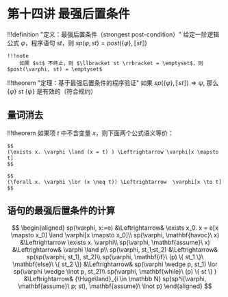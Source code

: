 # 第十四讲 最强后置条件

!!!definition "定义：最强后置条件（strongest post-condition）"
    给定一阶逻辑公式 $\varphi$，程序语句 $st$，则 $sp(\varphi, st) = post(\{\varphi\}, \llbracket st \rrbracket)$

    !!!note
        如果 $st$ 不终止，则 $\llbracket st \rrbracket = \emptyset$，则 $post(\varphi, st) = \emptyset$

!!!theorem "定理：基于最强后置条件的程序验证"
    如果 $sp(\{\varphi\}, \llbracket st \rrbracket) \Rightarrow \psi$, 那么 $\{\varphi\}\ st\ \{\psi\}$ 是有效的（符合规约）

## 量词消去

!!!theorem
    如果项 $t$ 中不含变量 $x$，则下面两个公式语义等价：

    $$
    (\exists x. \varphi \land (x = t) ) \Leftrightarrow \varphi[x \mapsto t]
    $$

    $$
    (\forall x. \varphi \lor (x \neq t)) \Leftrightarrow  \varphi[x \to t]
    $$

## 语句的最强后置条件的计算

$$
\begin{aligned}
sp(\varphi, x:=e) &\Leftrightarrow& \exists x_0. x = e[x \mapsto x_0] \land \varphi[x \mapsto x_0]\\
sp(\varphi, \mathbf{havoc}\ x) &\Leftrightarrow \exists x. \varphi\\
sp(\varphi, \mathbf{assume}\ x) &\Leftrightarrow& \varphi \land p\\
sp(\varphi, st_1;st_2) &\Leftrightarrow& sp(sp(\varphi, st_1), st_2)\\
sp(\varphi, \mathbf{if}\ (p) \{ st_1 \}\ \mathbf{else}\ \{ st_2 \}) &\Leftrightarrow& sp(\varphi \wedge p, st_1) \lor sp(\varphi \wedge \lnot p, st_2)\\
sp(\varphi, \mathbf{while}\ (p) \{ st \} ) &\Leftrightarrow& {\Huge\land}_{i \in \mathbb N} sp(sp^i(\varphi, \mathbf{assume}\ p; st), \mathbf{assume}\ \lnot p)
\end{aligned} 
$$
